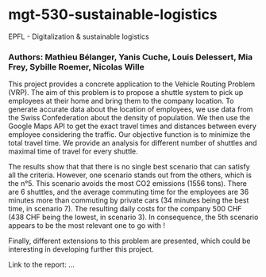 # mgt-530-sustainable-logistics
EPFL - Digitalization &amp; sustainable logistics

### Authors: Mathieu Bélanger, Yanis Cuche, Louis Delessert, Mia Frey, Sybille Roemer, Nicolas Wille

This project provides a concrete application to the Vehicle Routing Problem (VRP). The aim of this problem is to propose a shuttle system to pick up employees at their home and bring them to the company location. To generate accurate data about the location of employees, we use data from the Swiss Confederation about the density of population. We then use the Google Maps API to get the exact travel times and distances between every employee considering the traffic. Our objective function is to minimize the total travel time. We provide an analysis for different number of shuttles and maximal time of travel for every shuttle.

The results show that that there is no single best scenario that can satisfy all the criteria. However, one scenario stands out from the others, which is the n°5. This scenario avoids the most CO2 emissions (1556 tons). There are 6 shuttles, and the average commuting time for the employees are 36 minutes more than commuting by private cars (34 minutes being the best time, in scenario 7). The resulting daily costs for the company 500 CHF (438 CHF being the lowest, in scenario 3). In consequence, the 5th scenario appears to be the most relevant one to go with !

Finally, different extensions to this problem are presented, which could be interesting in developing further this project.

Link to the report: ...
